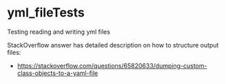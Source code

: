 # yml_fileTests
Testing reading and writing yml files


StackOverflow answer has detailed description on how to structure output files:
- https://stackoverflow.com/questions/65820633/dumping-custom-class-objects-to-a-yaml-file
